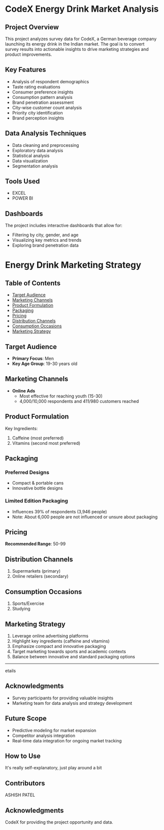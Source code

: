 # CodeX Energy Drink Market Analysis

## Project Overview
This project analyzes survey data for CodeX, a German beverage company launching its energy drink in the Indian market. The goal is to convert survey results into actionable insights to drive marketing strategies and product improvements.

## Key Features
- Analysis of respondent demographics
- Taste rating evaluations
- Consumer preference insights
- Consumption pattern analysis
- Brand penetration assessment
- City-wise customer count analysis
- Priority city identification
- Brand perception insights

## Data Analysis Techniques
- Data cleaning and preprocessing
- Exploratory data analysis
- Statistical analysis
- Data visualization
- Segmentation analysis

## Tools Used
- EXCEL
- POWER BI

## Dashboards
The project includes interactive dashboards that allow for:
- Filtering by city, gender, and age
- Visualizing key metrics and trends
- Exploring brand penetration data

# Energy Drink Marketing Strategy

## Table of Contents
- [Target Audience](#target-audience)
- [Marketing Channels](#marketing-channels)
- [Product Formulation](#product-formulation)
- [Packaging](#packaging)
- [Pricing](#pricing)
- [Distribution Channels](#distribution-channels)
- [Consumption Occasions](#consumption-occasions)
- [Marketing Strategy](#marketing-strategy)

## Target Audience
- **Primary Focus**: Men
- **Key Age Group**: 19-30 years old

## Marketing Channels
- **Online Ads**
  - Most effective for reaching youth (15-30)
  - 4,000/10,000 respondents and 411/980 customers reached

## Product Formulation
Key Ingredients:
1. Caffeine (most preferred)
2. Vitamins (second most preferred)

## Packaging
### Preferred Designs
- Compact & portable cans
- Innovative bottle designs

### Limited Edition Packaging
- Influences 39% of respondents (3,946 people)
- Note: About 6,000 people are not influenced or unsure about packaging

## Pricing
**Recommended Range**: 50-99

## Distribution Channels
1. Supermarkets (primary)
2. Online retailers (secondary)

## Consumption Occasions
1. Sports/Exercise
2. Studying

## Marketing Strategy
1. Leverage online advertising platforms
2. Highlight key ingredients (caffeine and vitamins)
3. Emphasize compact and innovative packaging
4. Target marketing towards sports and academic contexts
5. Balance between innovative and standard packaging options

---
etails

## Acknowledgments
- Survey participants for providing valuable insights
- Marketing team for data analysis and strategy development

## Future Scope
- Predictive modeling for market expansion
- Competitor analysis integration
- Real-time data integration for ongoing market tracking

## How to Use
It's really self-explanatory, just play around  a bit

## Contributors
ASHISH PATEL

## Acknowledgments
CodeX for providing the project opportunity and data.
